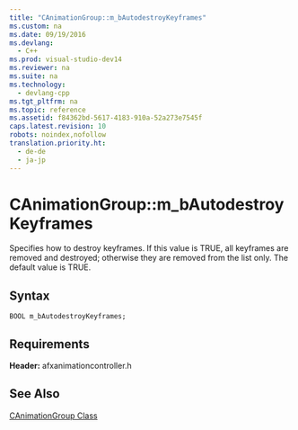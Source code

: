 ```yaml
---
title: "CAnimationGroup::m_bAutodestroyKeyframes"
ms.custom: na
ms.date: 09/19/2016
ms.devlang: 
  - C++
ms.prod: visual-studio-dev14
ms.reviewer: na
ms.suite: na
ms.technology: 
  - devlang-cpp
ms.tgt_pltfrm: na
ms.topic: reference
ms.assetid: f84362bd-5617-4183-910a-52a273e7545f
caps.latest.revision: 10
robots: noindex,nofollow
translation.priority.ht: 
  - de-de
  - ja-jp
---
```

# CAnimationGroup::m_bAutodestroyKeyframes
Specifies how to destroy keyframes. If this value is TRUE, all keyframes are removed and destroyed; otherwise they are removed from the list only. The default value is TRUE.  
  
## Syntax  
  
```  
BOOL m_bAutodestroyKeyframes;  
```  
  
## Requirements  
 **Header:** afxanimationcontroller.h  
  
## See Also  
 [CAnimationGroup Class](../vs140/CAnimationGroup-Class.md)